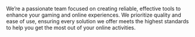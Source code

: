 We’re a passionate team focused on creating reliable, effective tools to enhance your gaming and online experiences. We prioritize quality and ease of use, ensuring every solution we offer meets the highest standards to help you get the most out of your online activities.
